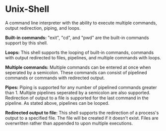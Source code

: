 # Unix-Shell
A command line interpreter with the ability to execute multiple commands, output redirection, piping, and loops.

**Built-in commands:** "exit", "cd", and "pwd" are the built-in commands support by this shell.

**Loops:** This shell supports the looping of built-in commands, commands with output redirected to files, pipelines, and multiple commands with loops.

**Multiple commands:** Multiple commands can be entered at once when seperated by a semicolon. These commands can consist of pipelined commands or commands with redirected output.

**Pipes:** Piping is supported for any number of pipelined commands greater than 1. Multiple pipelines seperated by a semicolon are also supported. Redirection of output to a file is supported for the last command in the pipeline. As stated above, pipelines can be looped.

**Redirected output to file:** This shell supports the redirection of a process's output to a specified file. The file will be created if it doesn't exist. Files are overwritten rather than appended to upon multiple executions.
